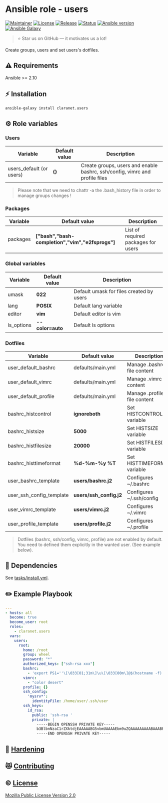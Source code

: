# Ansible role - users
[![Maintainer](https://img.shields.io/badge/maintained%20by-claranet-e00000?style=flat-square)](https://www.claranet.fr/)
[![License](https://img.shields.io/github/license/claranet/ansible-role-users?style=flat-square)](LICENSE)
[![Release](https://img.shields.io/github/v/release/claranet/ansible-role-users?style=flat-square)](https://github.com/claranet/ansible-role-users/releases)
[![Status](https://img.shields.io/github/workflow/status/claranet/ansible-role-users/Detectors?style=flat-square&label=tests)](https://github.com/claranet/ansible-role-users/actions?query=workflow%3AMolecule)
[![Ansible version](https://img.shields.io/badge/ansible-%3E%3D2.10-black.svg?style=flat-square&logo=ansible)](https://github.com/ansible/ansible)
[![Ansible Galaxy](https://img.shields.io/badge/ansible-galaxy-black.svg?style=flat-square&logo=ansible)](https://galaxy.ansible.com/claranet/users)

> :star: Star us on GitHub — it motivates us a lot!

Create groups, users and set users's dotfiles.

## :warning: Requirements

Ansible >= 2.10

## :zap: Installation

```bash
ansible-galaxy install claranet.users
```

## :gear: Role variables

### Users
Variable | Default value | Description
---------|---------------|------------
users_default (or users) | **{}** | Create groups, users and enable bashrc, ssh/config, vimrc and profile files

> Please note that we need to chattr -a the .bash_history file in order to manage groups changes !

### Packages
Variable | Default value | Description
---------|---------------|------------
packages | **["bash","bash-completion","vim","e2fsprogs"]** | List of required packages for users

### Global variables
Variable | Default value | Description
---------|---------------|------------
umask | **022** | Default umask for files created by users
lang | **POSIX** | Default lang variable
editor | **vim** | Default editor is vim
ls_options | **--color=auto** | Default ls options

### Dotfiles
Variable | Default value | Description
---------|---------------|------------
user_default_bashrc | defaults/main.yml | Manage .bashrc file content
user_default_vimrc | defaults/main.yml | Manage .vimrc file content
user_default_profile | defaults/main.yml | Manage .profile file content
bashrc_histcontrol | **ignoreboth** |Set HISTCONTROL variable
bashrc_histsize | **5000** | Set HISTSIZE variable
bashrc_histfilesize | **20000** | Set HISTFILESIZE variable
bashrc_histtimeformat | **%d-%m-%y %T** | Set HISTTIMEFORMAT variable
user_bashrc_template | **users/bashrc.j2** | Configures ~/.bashrc
user_ssh_config_template | **users/ssh_config.j2** | Configures ~/.ssh/config
user_vimrc_template | **users/vimrc.j2** | Configures ~/.vimrc
user_profile_template | **users/profile.j2** | Configures ~/.profile

> Dotfiles (bashrc, ssh/config, vimrc, profile) are not enabled by default. You need to defined them explicitly
> in the wanted user. (See example below).

## :arrows_counterclockwise: Dependencies

See [tasks/install.yml](tasks/install.yml).

## :pencil2: Example Playbook

```yaml
---
- hosts: all
  become: true
  become_user: root
  roles:
    - claranet.users
  vars:
    users:
      root:
        home: /root
        group: wheel
        password: "*"
        authorized_keys: ["ssh-rsa xxx"]
        bashrc:
          - 'export PS1=''\[\033[01;31m\]\u\[\033[00m\]@$(hostname -f) \[\033[01;34m\]\w \$\[\033[00m\] '''
        vimrc:
          - "color desert"
        profile: {}
        ssh_config:
          'mysrv*':
            identityFile: /home/user/.ssh/user
        ssh_keys:
          id_rsa:
            public: 'ssh-rsa '
            private: |
              -----BEGIN OPENSSH PRIVATE KEY-----
              b3BlbnNzaC1rZXktdjEAAAAABG5vbmUAAAAEbm9uZQAAAAAAAAABAAABFwAAAAdzc2gtcn
              -----END OPENSSH PRIVATE KEY-----
```

## :closed_lock_with_key: [Hardening](HARDENING.md)

## :heart_eyes_cat: [Contributing](CONTRIBUTING.md)

## :copyright: [License](LICENSE)

[Mozilla Public License Version 2.0](https://www.mozilla.org/en-US/MPL/2.0/)

